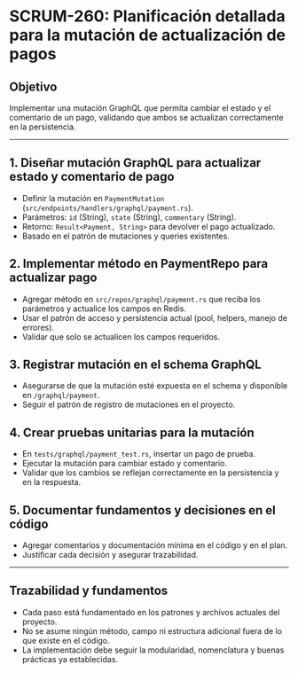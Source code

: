 # SCRUM-260: Planificación detallada para la mutación de actualización de pagos

## Objetivo
Implementar una mutación GraphQL que permita cambiar el estado y el comentario de un pago, validando que ambos se actualizan correctamente en la persistencia.

---

## 1. Diseñar mutación GraphQL para actualizar estado y comentario de pago
- Definir la mutación en `PaymentMutation` (`src/endpoints/handlers/graphql/payment.rs`).
- Parámetros: `id` (String), `state` (String), `commentary` (String).
- Retorno: `Result<Payment, String>` para devolver el pago actualizado.
- Basado en el patrón de mutaciones y queries existentes.

## 2. Implementar método en PaymentRepo para actualizar pago
- Agregar método en `src/repos/graphql/payment.rs` que reciba los parámetros y actualice los campos en Redis.
- Usar el patrón de acceso y persistencia actual (pool, helpers, manejo de errores).
- Validar que solo se actualicen los campos requeridos.

## 3. Registrar mutación en el schema GraphQL
- Asegurarse de que la mutación esté expuesta en el schema y disponible en `/graphql/payment`.
- Seguir el patrón de registro de mutaciones en el proyecto.

## 4. Crear pruebas unitarias para la mutación
- En `tests/graphql/payment_test.rs`, insertar un pago de prueba.
- Ejecutar la mutación para cambiar estado y comentario.
- Validar que los cambios se reflejan correctamente en la persistencia y en la respuesta.

## 5. Documentar fundamentos y decisiones en el código
- Agregar comentarios y documentación mínima en el código y en el plan.
- Justificar cada decisión y asegurar trazabilidad.

---

## Trazabilidad y fundamentos
- Cada paso está fundamentado en los patrones y archivos actuales del proyecto.
- No se asume ningún método, campo ni estructura adicional fuera de lo que existe en el código.
- La implementación debe seguir la modularidad, nomenclatura y buenas prácticas ya establecidas.
